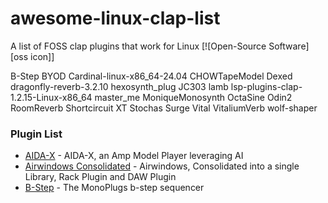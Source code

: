 # awesome-linux-clap-list
A list of FOSS clap plugins that work for Linux [![Open-Source Software][oss icon]]

B-Step
BYOD
Cardinal-linux-x86_64-24.04
CHOWTapeModel
Dexed
dragonfly-reverb-3.2.10
hexosynth_plug
JC303
lamb
lsp-plugins-clap-1.2.15-Linux-x86_64
master_me
MoniqueMonosynth
OctaSine
Odin2
RoomReverb
Shortcircuit XT
Stochas
Surge
Vital
VitaliumVerb
wolf-shaper

### Plugin List

- [AIDA-X]([https://www.aimp.ru/](https://github.com/AidaDSP/aida-x)) - AIDA-X, an Amp Model Player leveraging AI
- [Airwindows Consolidated](https://github.com/baconpaul/airwin2rack) - Airwindows, Consolidated into a single Library, Rack Plugin and DAW Plugin 
- [B-Step](https://github.com/surge-synthesizer/b-step) - The MonoPlugs b-step sequencer
